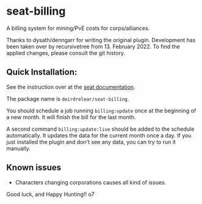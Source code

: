 # seat-billing
A billing system for mining/PvE costs for corps/alliances.

Thanks to dysath/denngarr for writing the original plugin. Development has been taken over by recursivetree from 13. February 2022. To find the applied changes, please consult the git history.

## Quick Installation:

See the instruction over at the [seat documentation](https://eveseat.github.io/docs/community_packages/).

The package name is `deirdrelear/seat-billing`.

You should schedule a job running `billing:update` once at the beginning of a new month. 
It will finish the bill for the last month.

A second command `billing:update:live` should be added to the schedule automatically. 
It updates the data for the current month once a day. 
If you just installed the plugin and don't see any data, you can try to run it manually.

## Known issues
* Characters changing corporations causes all kind of issues.

Good luck, and Happy Hunting!!  o7

